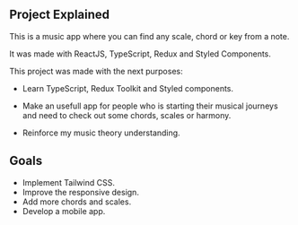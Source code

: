 ## Project Explained

This is a music app where you can find any scale, chord or key from a note.

It was made with ReactJS, TypeScript, Redux and Styled Components.

This project was made with the next purposes:

- Learn TypeScript, Redux Toolkit and Styled components.

- Make an usefull app for people who is starting their musical journeys and need to check out some chords, scales or harmony.

- Reinforce my music theory understanding.

## Goals

- Implement Tailwind CSS.
- Improve the responsive design.
- Add more chords and scales.
- Develop a mobile app.
